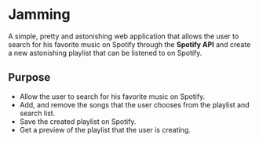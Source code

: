 # Jamming

A simple, pretty and astonishing web application that allows the user to search for his favorite music on Spotify through the **Spotify API** and create a new astonishing playlist that can be listened to on Spotify.

## Purpose

- Allow the user to search for his favorite music on Spotify.
- Add, and remove the songs that the user chooses from the playlist and search list.
- Save the created playlist on Spotify.
- Get a preview of the playlist that the user is creating.
